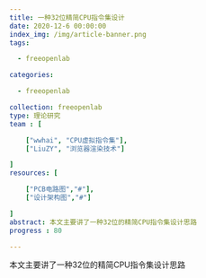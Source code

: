 ```yaml
---
title: 一种32位精简CPU指令集设计
date: 2020-12-6 00:00:00
index_img: /img/article-banner.png
tags:

  - freeopenlab

categories:

  - freeopenlab

collection: freeopenlab
type: 理论研究
team : [

    ["wwhai", "CPU虚拟指令集"],
    ["LiuZY", "浏览器渲染技术"]

]
resources: [

    ["PCB电路图","#"],
    ["设计架构图","#"]

]
abstract: 本文主要讲了一种32位的精简CPU指令集设计思路
progress : 80

---
```

本文主要讲了一种32位的精简CPU指令集设计思路
<!-- more -->
